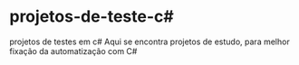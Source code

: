 # projetos-de-teste-c#
projetos de testes em c#
Aqui se encontra projetos de estudo, para melhor fixação da automatização com C#
